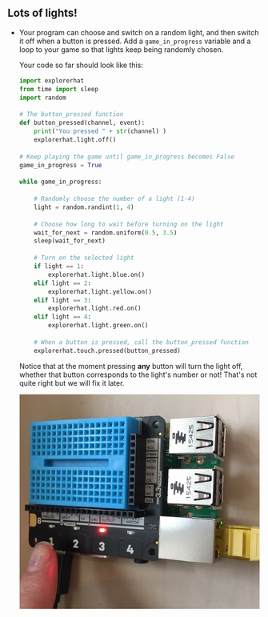 ## Lots of lights!
- Your program can choose and switch on a random light, and then switch it off when a button is pressed. Add a `game_in_progress` variable and a loop to your game so that lights keep being randomly chosen. 

    Your code so far should look like this:

    ```python
    import explorerhat
    from time import sleep
    import random

    # The button_pressed function
    def button_pressed(channel, event):
        print("You pressed " + str(channel) )
        explorerhat.light.off()

    # Keep playing the game until game_in_progress becomes False
    game_in_progress = True

    while game_in_progress:

        # Randomly choose the number of a light (1-4)
        light = random.randint(1, 4)

        # Choose how long to wait before turning on the light
        wait_for_next = random.uniform(0.5, 3.5)
        sleep(wait_for_next)

        # Turn on the selected light
        if light == 1:
            explorerhat.light.blue.on()
        elif light == 2:
            explorerhat.light.yellow.on()
        elif light == 3:
            explorerhat.light.red.on()
        elif light == 4:
            explorerhat.light.green.on()

        # When a button is pressed, call the button_pressed function
        explorerhat.touch.pressed(button_pressed)

    ```
    Notice that at the moment pressing **any** button will turn the light off, whether that button corresponds to the light's number or not! That's not quite right but we will fix it later.
    
    ![You can press any button to turn the light off](images/press-wrong-button.png)

